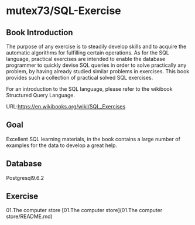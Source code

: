 # mutex73/SQL-Exercise

## Book Introduction

The purpose of any exercise is to steadily develop skills and to acquire the automatic algorithms for fulfilling certain operations. As for the SQL language, practical exercises are intended to enable the database programmer to quickly devise SQL queries in order to solve practically any problem, by having already studied similar problems in exercises. This book provides such a collection of practical solved SQL exercises.

For an introduction to the SQL language, please refer to the wikibook Structured Query Language.

URL:https://en.wikibooks.org/wiki/SQL_Exercises

## Goal

Excellent SQL learning materials, in the book contains a large number of examples for the data to develop a great help.

## Database

Postgresql9.6.2

## Exercise

01.The computer store   [01.The computer store](01.The computer store/README.md)

